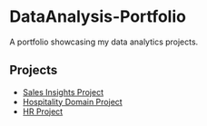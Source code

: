 # DataAnalysis-Portfolio
A portfolio showcasing my data analytics projects.


## Projects
- [Sales Insights Project](./Sales-Insights)
- [Hospitality Domain Project](./Hospitality-Domain)
- [HR Project](./HR-Project)
